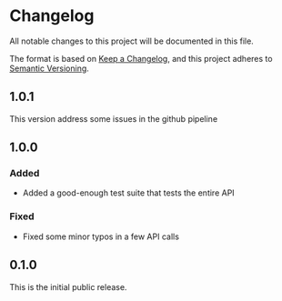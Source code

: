 # Changelog

All notable changes to this project will be documented in this file.

The format is based on [Keep a Changelog](https://keepachangelog.com/en/1.1.0/),
and this project adheres to [Semantic Versioning](https://semver.org/spec/v2.0.0.html).

## 1.0.1
This version address some issues in the github pipeline

## 1.0.0
### Added
- Added a good-enough test suite that tests the entire API

### Fixed
- Fixed some minor typos in a few API calls

## 0.1.0

This is the initial public release.
